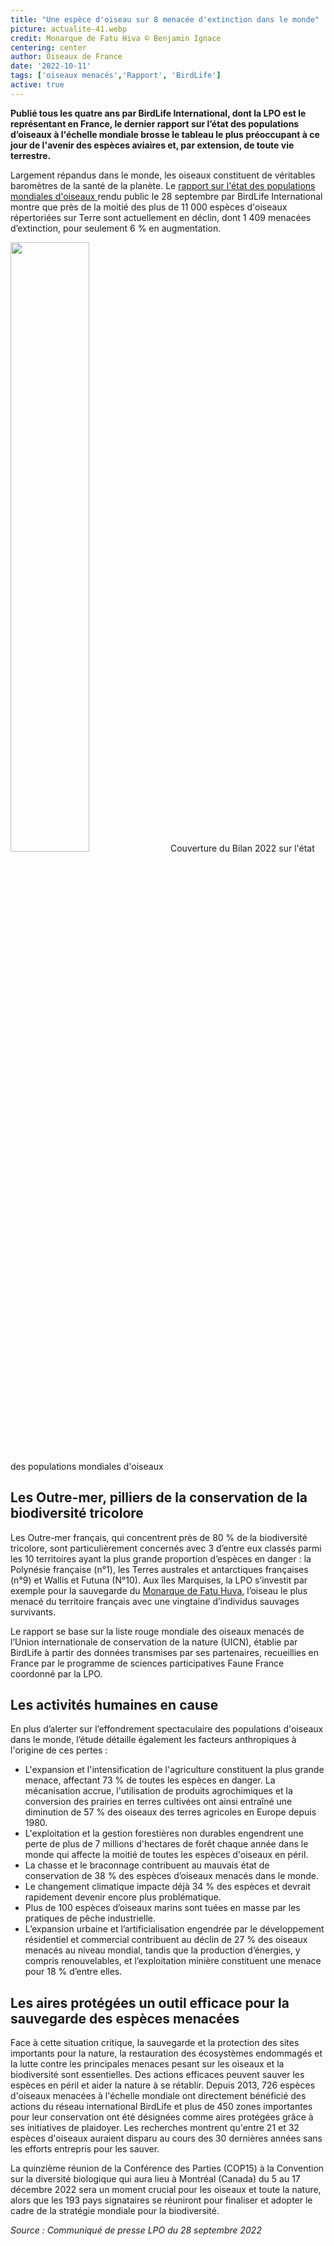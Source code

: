 ```yaml
---
title: "Une espèce d'oiseau sur 8 menacée d'extinction dans le monde"
picture: actualite-41.webp
credit: Monarque de Fatu Hiva © Benjamin Ignace
centering: center
author: Oiseaux de France
date: '2022-10-11'
tags: ['oiseaux menacés','Rapport', 'BirdLife']
active: true
---
```


**Publié tous les quatre ans par BirdLife International, dont la LPO est le représentant en France, le dernier rapport sur l’état des populations d’oiseaux à l'échelle mondiale brosse le tableau le plus préoccupant à ce jour de l'avenir des espèces aviaires et, par extension, de toute vie terrestre.**


Largement répandus dans le monde, les oiseaux constituent de véritables baromètres de la santé de la planète. Le [rapport sur l'état des populations mondiales d'oiseaux ](https://lpo061-my.sharepoint.com/personal/carine_carbon_lpo_fr/_layouts/15/onedrive.aspx?id=%2Fpersonal%2Fcarine%5Fcarbon%5Flpo%5Ffr%2FDocuments%2FRapport%20%C3%A9tat%20pop%20oiseaux%20monde%202022%2FBirdLife%5FSOWB%20Report%202022%5FFRENCH%5Fcompressed%281%29%2Epdf&parent=%2Fpersonal%2Fcarine%5Fcarbon%5Flpo%5Ffr%2FDocuments%2FRapport%20%C3%A9tat%20pop%20oiseaux%20monde%202022&ct=1664357499368&or=OWA%2DNT&cid=822fe58d%2Dff49%2D293b%2D7dfe%2Da0c097e14a5c&ga=1) rendu public le 28 septembre par BirdLife International montre que près de la moitié des plus de 11 000 espèces d'oiseaux répertoriées sur Terre sont actuellement en déclin, dont 1 409 menacées d’extinction, pour seulement 6 % en augmentation.

<img class="InformativePagePicture" style="width: 50%" src="/news/actualite-41-EtatOiseau20222couverture.webp"/>
<span class="InformativePagePictureLegend">Couverture du Bilan 2022 sur l'état des populations mondiales d'oiseaux</span>

## Les Outre-mer, pilliers de la conservation de la biodiversité tricolore 
Les Outre-mer français, qui concentrent près de 80 % de la biodiversité tricolore, sont particulièrement concernés avec 3 d’entre eux classés parmi les 10 territoires ayant la plus grande proportion d’espèces en danger : la Polynésie française (n°1), les Terres australes et antarctiques françaises (n°9) et Wallis et Futuna (N°10). Aux îles Marquises, la LPO s’investit par exemple pour la sauvegarde du [Monarque de Fatu Huva](https://univetnature.org/2021/06/15/le-monarque-de-fatu-hiva-des-iles-marquises-un-oiseau-en-voie-dextinction/), l’oiseau le plus menacé du territoire français avec une vingtaine d’individus sauvages survivants.

Le rapport se base sur la liste rouge mondiale des oiseaux menacés de l’Union internationale de conservation de la nature (UICN), établie par BirdLife à partir des données transmises par ses partenaires, recueillies en France par le programme de sciences participatives Faune France coordonné par la LPO.

## Les activités humaines en cause

En plus d’alerter sur l’effondrement spectaculaire des populations d'oiseaux dans le monde, l’étude détaille également les facteurs anthropiques à l'origine de ces pertes :

- L'expansion et l'intensification de l'agriculture constituent la plus grande menace, affectant 73 % de toutes les espèces en danger. La mécanisation accrue, l'utilisation de produits agrochimiques et la conversion des prairies en terres cultivées ont ainsi entraîné une diminution de 57 % des oiseaux des terres agricoles en Europe depuis 1980.
- L'exploitation et la gestion forestières non durables engendrent une perte de plus de 7 millions d'hectares de forêt chaque année dans le monde qui affecte la moitié de toutes les espèces d'oiseaux en péril.
- La chasse et le braconnage contribuent au mauvais état de conservation de 38 % des espèces d’oiseaux menacés dans le monde.
- Le changement climatique impacte déjà 34 % des espèces et devrait rapidement devenir encore plus problématique.
- Plus de 100 espèces d’oiseaux marins sont tuées en masse par les pratiques de pêche industrielle.
- L’expansion urbaine et l’artificialisation engendrée par le développement résidentiel et commercial contribuent au déclin de 27 % des oiseaux menacés au niveau mondial, tandis que la production d’énergies, y compris renouvelables, et l’exploitation minière constituent une menace pour 18 % d’entre elles.

## Les aires protégées un outil efficace pour la sauvegarde des espèces menacées
Face à cette situation critique, la sauvegarde et la protection des sites importants pour la nature, la restauration des écosystèmes endommagés et la lutte contre les principales menaces pesant sur les oiseaux et la biodiversité sont essentielles. Des actions efficaces peuvent sauver les espèces en péril et aider la nature à se rétablir. Depuis 2013, 726 espèces d'oiseaux menacées à l'échelle mondiale ont directement bénéficié des actions du réseau international BirdLife et plus de 450 zones importantes pour leur conservation ont été désignées comme aires protégées grâce à ses initiatives de plaidoyer. Les recherches montrent qu'entre 21 et 32 espèces d'oiseaux auraient disparu au cours des 30 dernières années sans les efforts entrepris pour les sauver.

La quinzième réunion de la Conférence des Parties (COP15) à la Convention sur la diversité biologique qui aura lieu à Montréal (Canada) du 5 au 17 décembre 2022 sera un moment crucial pour les oiseaux et toute la nature, alors que les 193 pays signataires se réuniront pour finaliser et adopter le cadre de la stratégie mondiale pour la biodiversité.

<i> Source : Communiqué de presse LPO du 28 septembre 2022 </i>
